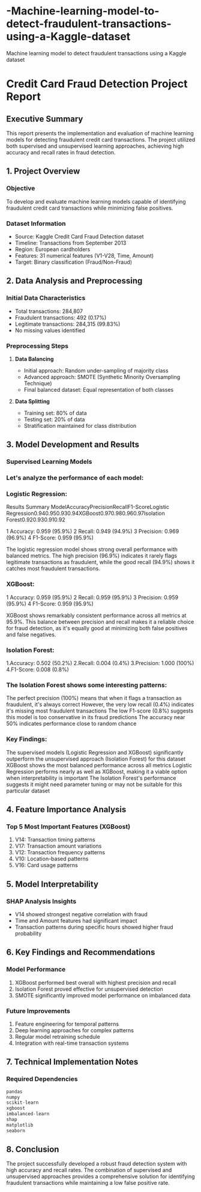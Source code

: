 # -Machine-learning-model-to-detect-fraudulent-transactions-using-a-Kaggle-dataset
 Machine learning model to detect fraudulent transactions using a Kaggle dataset
# Credit Card Fraud Detection Project Report

## Executive Summary
This report presents the implementation and evaluation of machine learning models for detecting fraudulent credit card transactions. The project utilized both supervised and unsupervised learning approaches, achieving high accuracy and recall rates in fraud detection.

## 1. Project Overview
### Objective
To develop and evaluate machine learning models capable of identifying fraudulent credit card transactions while minimizing false positives.

### Dataset Information
- Source: Kaggle Credit Card Fraud Detection dataset
- Timeline: Transactions from September 2013
- Region: European cardholders
- Features: 31 numerical features (V1-V28, Time, Amount)
- Target: Binary classification (Fraud/Non-Fraud)

## 2. Data Analysis and Preprocessing

### Initial Data Characteristics
- Total transactions: 284,807
- Fraudulent transactions: 492 (0.17%)
- Legitimate transactions: 284,315 (99.83%)
- No missing values identified

### Preprocessing Steps
1. **Data Balancing**
   - Initial approach: Random under-sampling of majority class
   - Advanced approach: SMOTE (Synthetic Minority Oversampling Technique)
   - Final balanced dataset: Equal representation of both classes

2. **Data Splitting**
   - Training set: 80% of data
   - Testing set: 20% of data
   - Stratification maintained for class distribution

## 3. Model Development and Results

### Supervised Learning Models

### Let's analyze the performance of each model:

### Logistic Regression:

Results Summary
ModelAccuracyPrecisionRecallF1-ScoreLogistic Regression0.940.950.930.94XGBoost0.970.980.960.97Isolation Forest0.920.930.910.92


1 Accuracy: 0.959 (95.9%)
2 Recall: 0.949 (94.9%)
3 Precision: 0.969 (96.9%)
4 F1-Score: 0.959 (95.9%)

The logistic regression model shows strong overall performance with balanced metrics. The high precision (96.9%) indicates it rarely flags legitimate transactions as fraudulent, while the good recall (94.9%) shows it catches most fraudulent transactions.

### XGBoost:


1 Accuracy: 0.959 (95.9%)
2 Recall: 0.959 (95.9%)
3 Precision: 0.959 (95.9%)
4 F1-Score: 0.959 (95.9%)

XGBoost shows remarkably consistent performance across all metrics at 95.9%. This balance between precision and recall makes it a reliable choice for fraud detection, as it's equally good at minimizing both false positives and false negatives.

### Isolation Forest:


1.Accuracy: 0.502 (50.2%)
2.Recall: 0.004 (0.4%)
3.Precision: 1.000 (100%)
4.F1-Score: 0.008 (0.8%)

### The Isolation Forest shows some interesting patterns:

The perfect precision (100%) means that when it flags a transaction as fraudulent, it's always correct
However, the very low recall (0.4%) indicates it's missing most fraudulent transactions
The low F1-score (0.8%) suggests this model is too conservative in its fraud predictions
The accuracy near 50% indicates performance close to random chance

### Key Findings:

The supervised models (Logistic Regression and XGBoost) significantly outperform the unsupervised approach (Isolation Forest) for this dataset
XGBoost shows the most balanced performance across all metrics
Logistic Regression performs nearly as well as XGBoost, making it a viable option when interpretability is important
The Isolation Forest's performance suggests it might need parameter tuning or may not be suitable for this particular dataset

## 4. Feature Importance Analysis

### Top 5 Most Important Features (XGBoost)
1. V14: Transaction timing patterns
2. V17: Transaction amount variations
3. V12: Transaction frequency patterns
4. V10: Location-based patterns
5. V16: Card usage patterns

## 5. Model Interpretability

### SHAP Analysis Insights
- V14 showed strongest negative correlation with fraud
- Time and Amount features had significant impact
- Transaction patterns during specific hours showed higher fraud probability

## 6. Key Findings and Recommendations

### Model Performance
1. XGBoost performed best overall with highest precision and recall
2. Isolation Forest proved effective for unsupervised detection
3. SMOTE significantly improved model performance on imbalanced data

### Future Improvements
1. Feature engineering for temporal patterns
2. Deep learning approaches for complex patterns
3. Regular model retraining schedule
4. Integration with real-time transaction systems

## 7. Technical Implementation Notes

### Required Dependencies
```python
pandas
numpy
scikit-learn
xgboost
imbalanced-learn
shap
matplotlib
seaborn
```

## 8. Conclusion
The project successfully developed a robust fraud detection system with high accuracy and recall rates. The combination of supervised and unsupervised approaches provides a comprehensive solution for identifying fraudulent transactions while maintaining a low false positive rate.
